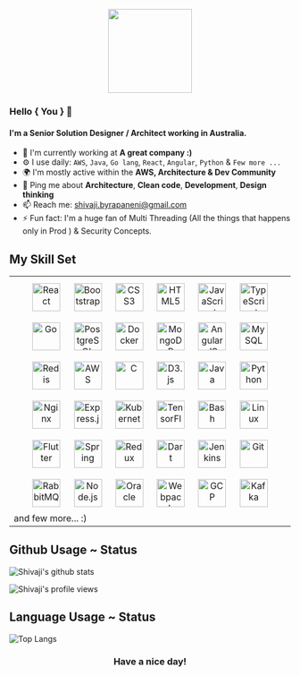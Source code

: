 
<p align="center">
<img src="https://raw.githubusercontent.com/PokeAPI/sprites/master/sprites/pokemon/97.png" width="150" height="150">

### Hello { You } 👋

#### I'm a Senior Solution Designer / Architect working in Australia.

- 🏢 I'm currently working at **A great company :)**
- ⚙️ I use daily: `AWS`,  `Java`,  `Go lang`,  `React`, `Angular`,  `Python` &  `Few more ...`
- 🌍 I'm mostly active within the **AWS,  Architecture & Dev Community**
- 💬 Ping me about **Architecture**, **Clean code**,  **Development**, **Design thinking**
- 📫 Reach me: [shivaji.byrapaneni@gmail.com](mailto:shivaji.byrapaneni@gmail.com)
- ⚡️ Fun fact: I'm a huge fan of Multi Threading (All the things that happens only in Prod ) & Security Concepts.

## My Skill Set  
<table><tr><td valign="top">

<div align="center">  
<img style="margin: 10px" src="https://devicons.github.io/devicon/devicon.git/icons/react/react-original-wordmark.svg" alt="React" height="50" />  
<img style="margin: 10px" src="https://devicons.github.io/devicon/devicon.git/icons/bootstrap/bootstrap-plain.svg" alt="Bootstrap" height="50" />  
<img style="margin: 10px" src="https://devicons.github.io/devicon/devicon.git/icons/css3/css3-original-wordmark.svg" alt="CSS3" height="50" />  
<img style="margin: 10px" src="https://devicons.github.io/devicon/devicon.git/icons/html5/html5-original-wordmark.svg" alt="HTML5" height="50" />  
<img style="margin: 10px" src="https://devicons.github.io/devicon/devicon.git/icons/javascript/javascript-original.svg" alt="JavaScript" height="50" />  
<img style="margin: 10px" src="https://devicons.github.io/devicon/devicon.git/icons/typescript/typescript-original.svg" alt="TypeScript" height="50" />  
<img style="margin: 10px" src="https://devicons.github.io/devicon/devicon.git/icons/go/go-original.svg" alt="Go" height="50" />  
<img style="margin: 10px" src="https://devicons.github.io/devicon/devicon.git/icons/postgresql/postgresql-original-wordmark.svg" alt="PostgreSQL" height="50" />  
<img style="margin: 10px" src="https://devicons.github.io/devicon/devicon.git/icons/docker/docker-original-wordmark.svg" alt="Docker" height="50" />  
<img style="margin: 10px" src="https://devicons.github.io/devicon/devicon.git/icons/mongodb/mongodb-original-wordmark.svg" alt="MongoDB" height="50" />  
<img style="margin: 10px" src="https://devicons.github.io/devicon/devicon.git/icons/angularjs/angularjs-original.svg" alt="AngularJS" height="50" />  
<img style="margin: 10px" src="https://devicons.github.io/devicon/devicon.git/icons/mysql/mysql-original-wordmark.svg" alt="MySQL" height="50" />  
<img style="margin: 10px" src="https://devicons.github.io/devicon/devicon.git/icons/redis/redis-original-wordmark.svg" alt="Redis" height="50" />  
<img style="margin: 10px" src="https://devicons.github.io/devicon/devicon.git/icons/amazonwebservices/amazonwebservices-original-wordmark.svg" alt="AWS" height="50" />  
<img style="margin: 10px" src="https://devicons.github.io/devicon/devicon.git/icons/c/c-original.svg" alt="C" height="50" />  
<img style="margin: 10px" src="https://devicons.github.io/devicon/devicon.git/icons/d3js/d3js-original.svg" alt="D3.js" height="50" />  
<img style="margin: 10px" src="https://devicons.github.io/devicon/devicon.git/icons/java/java-original-wordmark.svg" alt="Java" height="50" />  
<img style="margin: 10px" src="https://devicons.github.io/devicon/devicon.git/icons/python/python-original.svg" alt="Python" height="50" />  
<img style="margin: 10px" src="https://devicons.github.io/devicon/devicon.git/icons/nginx/nginx-original.svg" alt="Nginx" height="50" />  
<img style="margin: 10px" src="https://devicons.github.io/devicon/devicon.git/icons/express/express-original-wordmark.svg" alt="Express.js" height="50" />  
<img style="margin: 10px" src="https://www.vectorlogo.zone/logos/kubernetes/kubernetes-icon.svg" alt="Kubernetes" height="50" />  
<img style="margin: 10px" src="https://www.vectorlogo.zone/logos/tensorflow/tensorflow-icon.svg" alt="TensorFlow" height="50" />  
<img style="margin: 10px" src="https://www.vectorlogo.zone/logos/gnu_bash/gnu_bash-icon.svg" alt="Bash" height="50" />  
<img style="margin: 10px" src="https://devicons.github.io/devicon/devicon.git/icons/linux/linux-original.svg" alt="Linux" height="50" />  
<img style="margin: 10px" src="https://www.vectorlogo.zone/logos/flutterio/flutterio-icon.svg" alt="Flutter" height="50" />  
<img style="margin: 10px" src="https://www.vectorlogo.zone/logos/springio/springio-icon.svg" alt="Spring" height="50" />  
<img style="margin: 10px" src="https://devicons.github.io/devicon/devicon.git/icons/redux/redux-original.svg" alt="Redux" height="50" />  
<img style="margin: 10px" src="https://www.vectorlogo.zone/logos/dartlang/dartlang-icon.svg" alt="Dart" height="50" />  
<img style="margin: 10px" src="https://www.vectorlogo.zone/logos/jenkins/jenkins-icon.svg" alt="Jenkins" height="50" />  
<img style="margin: 10px" src="https://www.vectorlogo.zone/logos/git-scm/git-scm-icon.svg" alt="Git" height="50" />  
<img style="margin: 10px" src="https://www.vectorlogo.zone/logos/rabbitmq/rabbitmq-icon.svg" alt="RabbitMQ" height="50" />  
<img style="margin: 10px" src="https://devicons.github.io/devicon/devicon.git/icons/nodejs/nodejs-original-wordmark.svg" alt="Node.js" height="50" />  
<img style="margin: 10px" src="https://devicons.github.io/devicon/devicon.git/icons/oracle/oracle-original.svg" alt="Oracle" height="50" />  
<img style="margin: 10px" src="https://devicons.github.io/devicon/devicon.git/icons/webpack/webpack-original.svg" alt="Webpack" height="50" />  
<img style="margin: 10px" src="https://www.vectorlogo.zone/logos/google_cloud/google_cloud-icon.svg" alt="GCP" height="50" />  
<img style="margin: 10px" src="https://www.vectorlogo.zone/logos/apache_kafka/apache_kafka-icon.svg" alt="Kafka" height="50" />  
</div>
and few more... :) 
</td></tr></table> 

## Github Usage ~ Status 
![Shivaji's github stats](https://github-readme-stats.vercel.app/api?username=byrash&show_icons=true&hide_border=true&theme=dark&private=true)   

![Shivaji's profile views](https://komarev.com/ghpvc/?username=byrash&&style=flat-square")

## Language Usage ~ Status
![Top Langs](https://github-readme-stats.vercel.app/api/top-langs/?username=byrash&layout=compact&theme=dark&show_icons=true&hide_border=true&private=true)

</p>
<h3 align="center">Have a nice day!</h3>
